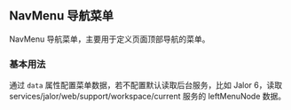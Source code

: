 <div class="demo-header">
<p class="overviewicon">
  <span class="wapi-form-menubar"/>
</p>

## NavMenu 导航菜单

<nova-uxlink widget-name="NavMenu"></nova-uxlink>

NavMenu 导航菜单，主要用于定义页面顶部导航的菜单。
</div>

### 基本用法

通过 `data` 属性配置菜单数据，若不配置默认读取后台服务，比如 Jalor 6，读取 services/jalor/web/support/workspace/current 服务的 leftMenuNode 数据。

<nova-demo-view link="nav-menu/basic-usage"></nova-demo-view>

<br>

<nova-attributes link="nav-menu"></nova-attributes>
